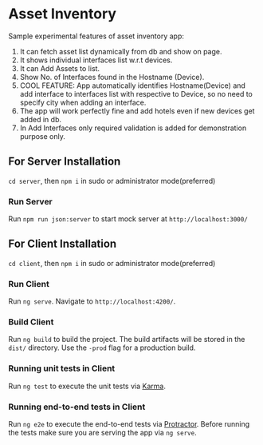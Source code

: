 # Asset Inventory

Sample experimental features of asset inventory app:

1. It can fetch asset list dynamically from db and show on page.
2. It shows individual interfaces list w.r.t devices.
3. It can Add Assets to list.
4. Show No. of Interfaces found in the Hostname (Device).
5. COOL FEATURE: App automatically identifies Hostname(Device) and add interface to interfaces list with respective to Device, so no need to specify city when adding an interface.
6. The app will work perfectly fine and add hotels even if new devices get added in db.
7. In Add Interfaces only required validation is added for demonstration purpose only.

## For Server Installation

`cd server`, then `npm i` in sudo or administrator mode(preferred)

### Run Server

Run `npm run json:server` to start mock server at `http://localhost:3000/`

## For Client Installation

`cd client`, then `npm i` in sudo or administrator mode(preferred)


### Run Client

Run `ng serve`. Navigate to `http://localhost:4200/`.


### Build Client

Run `ng build` to build the project. The build artifacts will be stored in the `dist/` directory. Use the `-prod` flag for a production build.

### Running unit tests in Client

Run `ng test` to execute the unit tests via [Karma](https://karma-runner.github.io).

### Running end-to-end tests in Client

Run `ng e2e` to execute the end-to-end tests via [Protractor](http://www.protractortest.org/).
Before running the tests make sure you are serving the app via `ng serve`.
